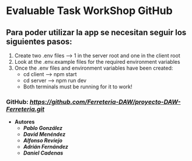 # Evaluable Task WorkShop GitHub

## Para poder utilizar la app se necesitan seguir los siguientes pasos:

1. Create two .env files --> 1 in the server root and one in the client root
2. Look at the .env.example files for the required environment variables
3. Once the .env files and environment variables have been created:
    * cd client --> npm start
    * cd server --> npm run dev
    * Both terminals must be running for it to work!

### GitHub: ***https://github.com/Ferreteria-DAW/proyecto-DAW-Ferreteria.git***

* **Autores**
    + ***Pablo González***
    + ***David Menéndez***
    + ***Alfonso Reviejo***
    + ***Adrián Fernández***
    + ***Daniel Cadenas***